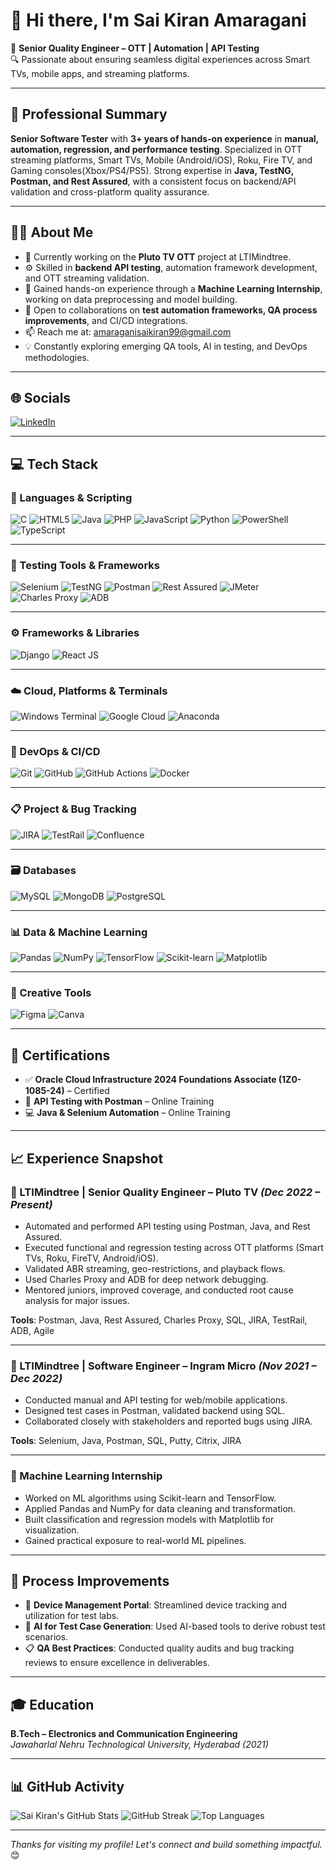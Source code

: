 # 👋 Hi there, I'm Sai Kiran Amaragani

🎯 **Senior Quality Engineer – OTT | Automation | API Testing**  
🔍 Passionate about ensuring seamless digital experiences across Smart TVs, mobile apps, and streaming platforms.

---

## 💼 Professional Summary

**Senior Software Tester** with **3+ years of hands-on experience** in **manual, automation, regression, and performance testing**. Specialized in OTT streaming platforms, Smart TVs, Mobile (Android/iOS), Roku, Fire TV, and Gaming consoles(Xbox/PS4/PS5). Strong expertise in **Java, TestNG, Postman, and Rest Assured**, with a consistent focus on backend/API validation and cross-platform quality assurance.

---

## 🧑‍💻 About Me

- 🔭 Currently working on the **Pluto TV OTT** project at LTIMindtree.
- ⚙️ Skilled in **backend API testing**, automation framework development, and OTT streaming validation.
- 🤖 Gained hands-on experience through a **Machine Learning Internship**, working on data preprocessing and model building.
- 🤝 Open to collaborations on **test automation frameworks, QA process improvements**, and CI/CD integrations.
- 📫 Reach me at: [amaraganisaikiran99@gmail.com](mailto:amaraganisaikiran99@gmail.com)
- 💡 Constantly exploring emerging QA tools, AI in testing, and DevOps methodologies.

---

## 🌐 Socials

[![LinkedIn](https://img.shields.io/badge/LinkedIn-0077B5?style=for-the-badge&logo=linkedin&logoColor=white)](https://www.linkedin.com/in/sai-kiran-amaragani-847783155/)

---

## 💻 Tech Stack

### 💬 Languages & Scripting
![C](https://img.shields.io/badge/C-A8B9CC?style=for-the-badge&logo=c&logoColor=black)
![HTML5](https://img.shields.io/badge/HTML5-E34F26?style=for-the-badge&logo=html5&logoColor=white)
![Java](https://img.shields.io/badge/Java-ED8B00?style=for-the-badge&logo=openjdk&logoColor=white)
![PHP](https://img.shields.io/badge/PHP-777BB4?style=for-the-badge&logo=php&logoColor=white)
![JavaScript](https://img.shields.io/badge/JavaScript-F7DF1E?style=for-the-badge&logo=javascript&logoColor=black)
![Python](https://img.shields.io/badge/Python-3776AB?style=for-the-badge&logo=python&logoColor=white)
![PowerShell](https://img.shields.io/badge/PowerShell-5391FE?style=for-the-badge&logo=powershell&logoColor=white)
![TypeScript](https://img.shields.io/badge/TypeScript-3178C6?style=for-the-badge&logo=typescript&logoColor=white)

---

### 🧪 Testing Tools & Frameworks
![Selenium](https://img.shields.io/badge/Selenium-43B02A?style=for-the-badge&logo=selenium&logoColor=white)
![TestNG](https://img.shields.io/badge/TestNG-F2A65E?style=for-the-badge&logoColor=white)
![Postman](https://img.shields.io/badge/Postman-FF6C37?style=for-the-badge&logo=postman&logoColor=white)
![Rest Assured](https://img.shields.io/badge/Rest%20Assured-339933?style=for-the-badge&logoColor=white)
![JMeter](https://img.shields.io/badge/JMeter-D22128?style=for-the-badge&logo=apachejmeter&logoColor=white)
![Charles Proxy](https://img.shields.io/badge/Charles%20Proxy-0056A0?style=for-the-badge&logoColor=white)
![ADB](https://img.shields.io/badge/ADB-3DDC84?style=for-the-badge&logo=android&logoColor=white)

---

### ⚙️ Frameworks & Libraries
![Django](https://img.shields.io/badge/Django-092E20?style=for-the-badge&logo=django&logoColor=white)
![React JS](https://img.shields.io/badge/React_JS-61DAFB?style=for-the-badge&logo=react&logoColor=black)

---

### ☁️ Cloud, Platforms & Terminals
![Windows Terminal](https://img.shields.io/badge/Windows_Terminal-4D4D4D?style=for-the-badge&logo=windows-terminal&logoColor=white)
![Google Cloud](https://img.shields.io/badge/Google_Cloud-4285F4?style=for-the-badge&logo=googlecloud&logoColor=white)
![Anaconda](https://img.shields.io/badge/Anaconda-42B029?style=for-the-badge&logo=anaconda&logoColor=white)

---

### 🔧 DevOps & CI/CD
![Git](https://img.shields.io/badge/Git-F05032?style=for-the-badge&logo=git&logoColor=white)
![GitHub](https://img.shields.io/badge/GitHub-181717?style=for-the-badge&logo=github&logoColor=white)
![GitHub Actions](https://img.shields.io/badge/GitHub_Actions-2088FF?style=for-the-badge&logo=githubactions&logoColor=white)
![Docker](https://img.shields.io/badge/Docker-2496ED?style=for-the-badge&logo=docker&logoColor=white)

---

### 📋 Project & Bug Tracking
![JIRA](https://img.shields.io/badge/JIRA-0052CC?style=for-the-badge&logo=jira&logoColor=white)
![TestRail](https://img.shields.io/badge/TestRail-3B7FC4?style=for-the-badge&logoColor=white)
![Confluence](https://img.shields.io/badge/Confluence-172B4D?style=for-the-badge&logo=confluence&logoColor=white)

---

### 🗃️ Databases
![MySQL](https://img.shields.io/badge/MySQL-4479A1?style=for-the-badge&logo=mysql&logoColor=white)
![MongoDB](https://img.shields.io/badge/MongoDB-47A248?style=for-the-badge&logo=mongodb&logoColor=white)
![PostgreSQL](https://img.shields.io/badge/PostgreSQL-336791?style=for-the-badge&logo=postgresql&logoColor=white)

---

### 📊 Data & Machine Learning
![Pandas](https://img.shields.io/badge/Pandas-150458?style=for-the-badge&logo=pandas&logoColor=white)
![NumPy](https://img.shields.io/badge/NumPy-013243?style=for-the-badge&logo=numpy&logoColor=white)
![TensorFlow](https://img.shields.io/badge/TensorFlow-FF6F00?style=for-the-badge&logo=tensorflow&logoColor=white)
![Scikit-learn](https://img.shields.io/badge/Scikit--learn-F7931E?style=for-the-badge&logo=scikitlearn&logoColor=white)
![Matplotlib](https://img.shields.io/badge/Matplotlib-11557C?style=for-the-badge&logo=matplotlib&logoColor=white)

---

### 🎨 Creative Tools
![Figma](https://img.shields.io/badge/Figma-9999FF?style=for-the-badge&logo=figma&logoColor=white)
![Canva](https://img.shields.io/badge/Canva-00C4CC?style=for-the-badge&logo=canva&logoColor=white)

---

## 📜 Certifications

- ✅ **Oracle Cloud Infrastructure 2024 Foundations Associate (1Z0-1085-24)** – Certified  
- 🧪 **API Testing with Postman** – Online Training  
- 💻 **Java & Selenium Automation** – Online Training

---

## 📈 Experience Snapshot

### 🔹 LTIMindtree | **Senior Quality Engineer – Pluto TV** *(Dec 2022 – Present)*

- Automated and performed API testing using Postman, Java, and Rest Assured.
- Executed functional and regression testing across OTT platforms (Smart TVs, Roku, FireTV, Android/iOS).
- Validated ABR streaming, geo-restrictions, and playback flows.
- Used Charles Proxy and ADB for deep network debugging.
- Mentored juniors, improved coverage, and conducted root cause analysis for major issues.

**Tools**: Postman, Java, Rest Assured, Charles Proxy, SQL, JIRA, TestRail, ADB, Agile

---

### 🔹 LTIMindtree | **Software Engineer – Ingram Micro** *(Nov 2021 – Dec 2022)*

- Conducted manual and API testing for web/mobile applications.
- Designed test cases in Postman, validated backend using SQL.
- Collaborated closely with stakeholders and reported bugs using JIRA.

**Tools**: Selenium, Java, Postman, SQL, Putty, Citrix, JIRA

---

### 🧠 Machine Learning Internship
- Worked on ML algorithms using Scikit-learn and TensorFlow.
- Applied Pandas and NumPy for data cleaning and transformation.
- Built classification and regression models with Matplotlib for visualization.
- Gained practical exposure to real-world ML pipelines.

---

## 🔧 Process Improvements

- 📱 **Device Management Portal**: Streamlined device tracking and utilization for test labs.
- 🤖 **AI for Test Case Generation**: Used AI-based tools to derive robust test scenarios.
- 📋 **QA Best Practices**: Conducted quality audits and bug tracking reviews to ensure excellence in deliverables.

---

## 🎓 Education

**B.Tech – Electronics and Communication Engineering**  
*Jawaharlal Nehru Technological University, Hyderabad (2021)*

---

## 📊 GitHub Activity

![Sai Kiran's GitHub Stats](https://github-readme-stats.vercel.app/api?username=saikiranamaragani&show_icons=true&theme=radical&cache_seconds=60)
![GitHub Streak](https://streak-stats.demolab.com?user=saikiranamaragani&theme=radical&date_format=M%20j%5B%2C%20Y%5D&cache_seconds=60)
![Top Languages](https://github-readme-stats.vercel.app/api/top-langs/?username=saikiranamaragani&layout=compact&theme=radical&cache_seconds=60)

---

_Thanks for visiting my profile! Let's connect and build something impactful._ 😊
